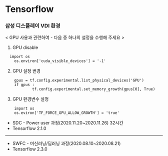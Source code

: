 # Tensorflow

### 삼성 디스플레이 VDI 환경 
< GPU 사용과 관련하여 - 다음 중 하나의 설정을 수행해 주세요 >  
1. GPU disable
```
  import os
	os.environ['cuda_visible_devices'] = '-1'
```
2. GPU 설정 변경
```
	gpus = tf.config.experimental.list_physical_devices('GPU')
	if gpus :
    	    tf.config.experimental.set_memory_growth(gpus[0], True)
```
3. GPU 환경변수 설정
```
	import os
	os.eviron['TF_FORCE_GPU_ALLOW_GROWTH'] = 'true'
```



* SDC - Power user 과정(2020.11.20~2020.11.26) 32시간
* Tensorflow 2.1.0

---

* SWFC - 머신러닝/딥러닝 과정(2020.08.10~2020.08.21)
* Tensorflow 2.3.0
